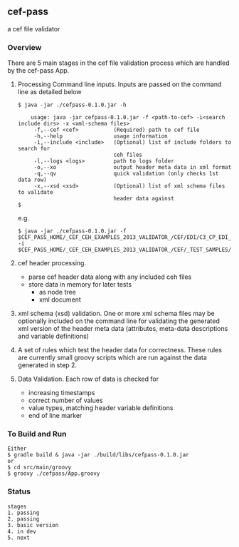 ## cef-pass

a cef file validator


### Overview

There are 5 main stages in the cef file validation process which are handled by the cef-pass App.

1. Processing Command line inputs.
    Inputs are passed on the command line as detailed below

    ```console
    $ java -jar ./cefpass-0.1.0.jar -h

        usage: java -jar cefpass-0.1.0.jar -f <path-to-cef> -i<search include dirs> -x <xml-schema files>
         -f,--cef <cef>           (Required) path to cef file
         -h,--help                usage information
         -i,--include <include>   (Optional) list of include folders to search for
                                  ceh files
         -l,--logs <logs>         path to logs folder
         -o,--xo                  output header meta data in xml format
         -q,--qv                  quick validation (only checks 1st data row)
         -x,--xsd <xsd>           (Optional) list of xml schema files to validate
                                  header data against
    $                              

    ``` 
    e.g.      
    ```console                        
    $ java -jar ./cefpass-0.1.0.jar -f $CEF_PASS_HOME/_CEF_CEH_EXAMPLES_2013_VALIDATOR_/CEF/EDI/C3_CP_EDI_EGD__20111009_V01.cef.gz -i $CEF_PASS_HOME/_CEF_CEH_EXAMPLES_2013_VALIDATOR_/CEF/_TEST_SAMPLES/MULTI_LEVEL_INCLUDES,$CEF_PASS_HOME/_CEF_CEH_EXAMPLES_2013_VALIDATOR_/HEADERS,$CEF_PASS_HOME/_CEF_CEH_EXAMPLES_2013_VALIDATOR_/HEADERS/EDI,$CEF_PASS_HOME/_CEF_CEH_EXAMPLES_2013_VALIDATOR_/HEADERS/EFW,$CEF_PASS_HOME/_CEF_CEH_EXAMPLES_2013_VALIDATOR_/HEADERS/PEACE
    ```     
    
2. cef header processing.
    - parse cef header data along with any included ceh files
    - store data in memory for later tests
        - as node tree
        - xml document

            
3. xml schema (xsd) validation.
    One or more xml schema files may be optionally included on the command line for validating the generated xml version of the header meta data
    (attributes, meta-data descriptions and variable definitions)
    
4. A set of rules which test the header data for correctness.
    These rules are currently small groovy scripts which are run against the data generated in step 2.

5. Data Validation.
    Each row of data is checked for
    - increasing timestamps 
    - correct number of values
    - value types, matching header variable definitions
    - end of line marker
   



### To Build and Run

```console
Either
$ gradle build & java -jar ./build/libs/cefpass-0.1.0.jar
or 
$ cd src/main/groovy
$ groovy ./cefpass/App.groovy
```    

    
### Status
    stages
    1. passing
    2. passing
    3. basic version
    4. in dev
    5. next
        